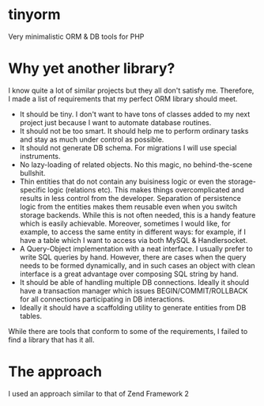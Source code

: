 # tinyorm
Very minimalistic ORM &amp; DB tools for PHP

# Why yet another library?
I know quite a lot of similar projects but they all don't satisfy me. Therefore, I made a list of requirements that my perfect ORM library should meet.

* It should be tiny. I don't want to have tons of classes added to my next project just because I want to automate database routines.
* It should not be too smart. It should help me to perform ordinary tasks and stay as much under control as possible.
* It should not generate DB schema. For migrations I will use special instruments.
* No lazy-loading of related objects. No this magic, no behind-the-scene bullshit.
* Thin entities that do not contain any buisiness logic or even the storage-specific logic (relations etc). This makes things overcomplicated and results in less control from the developer. Separation of persistence logic from the entities makes them reusable even when you switch storage backends. While this is not often needed, this is a handy feature which is easily achievable. Moreover, sometimes I would like, for example, to access the same entity in different ways: for example, if I have a table which I want to access via both MySQL &amp; Handlersocket.
* A Query-Object implementation with a neat interface. I usually prefer to write SQL queries by hand. However, there are cases when the query needs to be formed dynamically, and in such cases an object with clean interface is a great advantage over composing SQL string by hand.
* It should be able of handling multiple DB connections. Ideally it should have a transaction manager which issues BEGIN/COMMIT/ROLLBACK for all connections participating in DB interactions.
* Ideally it should have a scaffolding utility to generate entities from DB tables.

While there are tools that conform to some of the requirements, I failed to find a library that has it all.

# The approach
I used an approach similar to that of Zend Framework 2